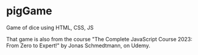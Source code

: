 # pigGame
Game of dice using HTML, CSS, JS  

That game is also from the course "The Complete JavaScript Course 2023: From Zero to Expert!" by Jonas Schmedtmann, on Udemy.
